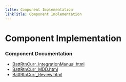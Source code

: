 ```yaml
---
title: Component Implementation
linkTitle: Component Implementation
---
```


# Component Implementation
### Component Documentation

- [BattRtnCurr_IntegrationManual.html](doc/BattRtnCurr_IntegrationManual.html)
- [BattRtnCurr_MDD.html](doc/BattRtnCurr_MDD.html)
- [BattRtnCurr_Review.html](doc/BattRtnCurr_Review.html)

